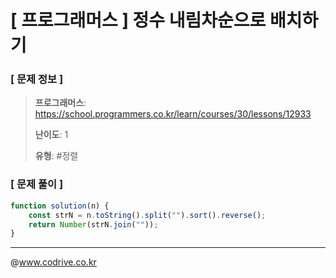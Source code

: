 # [ 프로그래머스 ] 정수 내림차순으로 배치하기

### [ 문제 정보 ]
> **프로그래머스**: https://school.programmers.co.kr/learn/courses/30/lessons/12933
> 
> **난이도**: 1
>
> **유형**: #정렬


### [ 문제 풀이 ]
```JavaScript
function solution(n) {
    const strN = n.toString().split("").sort().reverse();
    return Number(strN.join(""));
}
```


---
@www.codrive.co.kr